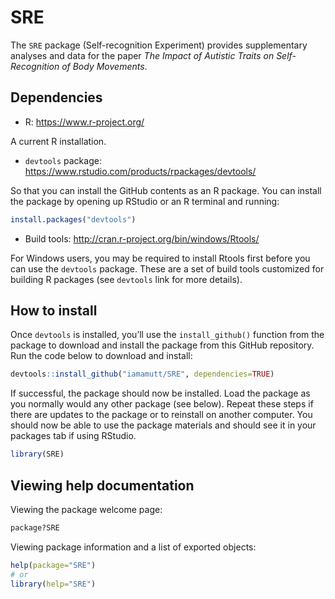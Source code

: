 # SRE

The `SRE` package (Self-recognition Experiment) provides supplementary analyses and data for the paper *The Impact of Autistic Traits on Self-Recognition of Body Movements*.

## Dependencies

- R: <https://www.r-project.org/>

A current R installation.

- `devtools` package: <https://www.rstudio.com/products/rpackages/devtools/>

So that you can install the GitHub contents as an R package. You can install the package by opening up RStudio or an R terminal and running:

```r
install.packages("devtools")
```

- Build tools: <http://cran.r-project.org/bin/windows/Rtools/>

For Windows users, you may be required to install Rtools first before you can use the `devtools` package. These are a set of build tools customized for building R packages (see `devtools` link for more details).


## How to install

Once `devtools` is installed, you’ll use the `install_github()` function
from the package to download and install the package from this GitHub
repository. Run the code below to download and install:

``` r
devtools::install_github("iamamutt/SRE", dependencies=TRUE)
```

If successful, the package should now be installed. Load the package as you normally would any other package (see below). Repeat these steps if there are updates to the package or to reinstall on another computer. You should now be able to use the package materials and should see it in your packages tab if using RStudio.

``` r
library(SRE)
```

## Viewing help documentation

Viewing the package welcome page:

``` r
package?SRE
```

Viewing package information and a list of exported objects:

``` r
help(package="SRE")
# or
library(help="SRE")
```

<!--
devtools::build(pkg=".", path="../tarballs", binary=FALSE, args=c("--md5"))
-->
